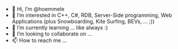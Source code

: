- 👋 Hi, I’m @hoemmele 
- 👀 I’m interested in C++, C#, RDB, Server-Side programming, Web Applications (plus Snowboarding, Kite Surfing, BEVs, ... ;))
- 🌱 I’m currently learning ... like always :)
- 💞️ I’m looking to collaborate on ...
- 📫 How to reach me ...

<!---
hoemmele/hoemmele is a ✨ special ✨ repository because its `README.md` (this file) appears on your GitHub profile.
You can click the Preview link to take a look at your changes.
--->
